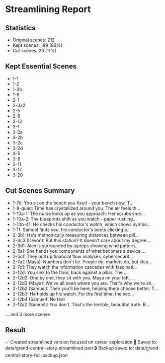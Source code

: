 # Streamlining Report

## Statistics
- Original scenes: 212
- Kept scenes: 189 (89%)
- Cut scenes: 23 (11%)

## Kept Essential Scenes
- 1-1
- 1-2
- 1-3b
- 1-8
- 2-1
- 2-3a2
- 2-5
- 2-8
- 2-12
- 3-1
- 3-2a
- 3-2b
- 3-2c
- 3-2d
- 3-5
- 3-8
- 3-11
- 3-17
- 3-20

## Cut Scenes Summary
- 1-7d: You sit on the bench you fixed - your bench now. T...
- 1-8-quiet: Time has crystallized around you. The air feels th...
- 1-10a-1: The nurse looks up as you approach. Her scrubs sme...
- 1-10a-2: The blueprints shift as you watch - paper rustling...
- 1-10b-41: He checks his conductor's watch, which shows symbo...
- 1-11: Samuel finds you, his conductor's boots clicking a...
- 2-3b1: He's methodically measuring distances between pill...
- 2-3c3 (Devon): But this station? It doesn't care about my degree....
- 2-3d1: Alex is surrounded by laptops showing wind pattern...
- 2-5a1: She hands you components of what becomes a device ...
- 2-5c1: They pull up financial flow analyses, cybersecurit...
- 2-7a2 (Maya): Numbers don't lie. People do, markets do, but clea...
- 2-7c1: They watch the information cascades with fascinati...
- 2-12d: You sink to the floor, back against a pillar. The ...
- 2-12d2: One by one, they sit with you. Maya on your left, ...
- 2-12d3 (Maya): We've all been where you are. That's why we're sti...
- 2-12b2 (Samuel): Then you'll be here, helping them choose better. T...
- 2-12b3: He holds up his watch. For the first time, the sec...
- 2-12b4 (Samuel): No text
- 2-12a2 (Samuel): You don't. That's the terrible, beautiful truth. B...

... and 3 more scenes

## Result
✅ Created streamlined version focused on career exploration
📁 Saved to: data/grand-central-story-streamlined.json
🔒 Backup saved to: data/grand-central-story-full-backup.json
